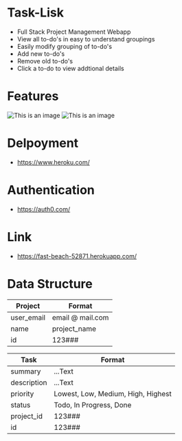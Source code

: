 # Task-Lisk
- Full Stack Project Management Webapp
- View all to-do's in easy to understand groupings
- Easily modify grouping of to-do's
- Add new to-do's
- Remove old to-do's
- Click a to-do to view addtional details

# Features
![This is an image](https://blog.eyeconic.com/dam/jcr:6dd69998-5ea0-445a-b775-ba71fbe7351f)
![This is an image](https://blogs.articulate.com/rapid-elearning/wp-content/uploads/sites/7/2017/08/drag-drop-interactions-082107.png)

# Delpoyment
- https://www.heroku.com/

# Authentication 
- https://auth0.com/

# Link
- https://fast-beach-52871.herokuapp.com/

# Data Structure

| Project       |      Format     |
| ------------- | -------------- |
| user_email    |  email @ mail.com |
| name          |  project_name  |
| id            |      123###    |

| Task          |      Format     |
| ------------- | -------------- |
| summary       |  ...Text |
| description   |  ...Text |
| priority      |  Lowest, Low, Medium, High, Highest |
| status        | Todo, In Progress, Done |
| project_id    |  123###   |
| id            |  123###   |
